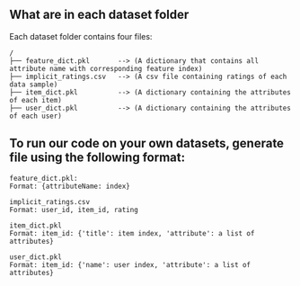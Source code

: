 ## What are in each dataset folder 

Each dataset folder contains four files:

```
/
├── feature_dict.pkl       --> (A dictionary that contains all attribute name with corresponding feature index)
├── implicit_ratings.csv   --> (A csv file containing ratings of each data sample)
├── item_dict.pkl          --> (A dictionary containing the attributes of each item)
├── user_dict.pkl          --> (A dictionary containing the attributes of each user)
```

## To run our code on your own datasets, generate file using the following format:

```
feature_dict.pkl:
Format: {attributeName: index}
```

```
implicit_ratings.csv
Format: user_id, item_id, rating
```

```
item_dict.pkl
Format: item_id: {'title': item index, 'attribute': a list of attributes}  
```

```
user_dict.pkl
Format: item_id: {'name': user index, 'attribute': a list of attributes}  
```
